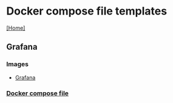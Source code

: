 # Docker compose file templates
[[Home]](/README.md)


## Grafana

### Images
- [Grafana](https://hub.docker.com/r/grafana/grafana)

### [Docker compose file](/Grafana/docker-compose.yml)

